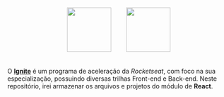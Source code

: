 <!-- # Ignite - React -->

<br>

<p align="center">
    <img height="100" src="https://raw.githubusercontent.com/luizfranzon/rocketseat-discover/c81949b3b9c3812e40b17d813e40d9feae34f459/media/imagens/ignite.svg">
    <span>ㅤㅤ</span>
    <img height="100" src="https://raw.githubusercontent.com/luizfranzon/rocketseat-discover/c81949b3b9c3812e40b17d813e40d9feae34f459/media/imagens/react-js.svg">

<br>
<br>

O <a href="https://www.rocketseat.com.br/ignite">**Ignite**</a> é um programa de aceleração da *Rocketseat*, com foco na sua especialização, possuindo diversas trilhas Front-end e Back-end.
Neste repositório, irei armazenar os arquivos e projetos do módulo de **React**.